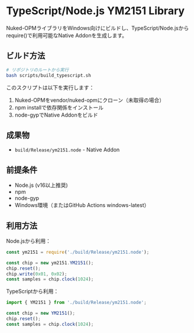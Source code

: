 # TypeScript/Node.js YM2151 Library

Nuked-OPMライブラリをWindows向けにビルドし、TypeScript/Node.jsからrequire()で利用可能なNative Addonを生成します。

## ビルド方法

```bash
# リポジトリのルートから実行
bash scripts/build_typescript.sh
```

このスクリプトは以下を実行します：
1. Nuked-OPMをvendor/nuked-opmにクローン（未取得の場合）
2. npm installで依存関係をインストール
3. node-gypでNative Addonをビルド

## 成果物

- `build/Release/ym2151.node` - Native Addon

## 前提条件

- Node.js (v16以上推奨)
- npm
- node-gyp
- Windows環境（またはGitHub Actions windows-latest）

## 利用方法

Node.jsから利用：

```javascript
const ym2151 = require('./build/Release/ym2151.node');

const chip = new ym2151.YM2151();
chip.reset();
chip.write(0x01, 0x02);
const samples = chip.clock(1024);
```

TypeScriptから利用：

```typescript
import { YM2151 } from './build/Release/ym2151.node';

const chip = new YM2151();
chip.reset();
const samples = chip.clock(1024);
```
